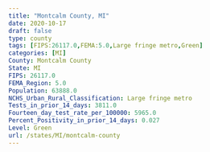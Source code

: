 ```yaml
---
title: "Montcalm County, MI"
date: 2020-10-17
draft: false
type: county
tags: [FIPS:26117.0,FEMA:5.0,Large fringe metro,Green]
categories: [MI]
County: Montcalm County
State: MI
FIPS: 26117.0
FEMA_Region: 5.0
Population: 63888.0
NCHS_Urban_Rural_Classification: Large fringe metro
Tests_in_prior_14_days: 3811.0
Fourteen_day_test_rate_per_100000: 5965.0
Percent_Positivity_in_prior_14_days: 0.027
Level: Green
url: /states/MI/montcalm-county
---
```




